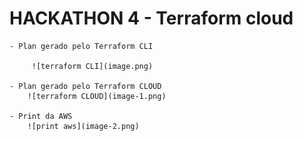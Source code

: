 # HACKATHON 4 - Terraform cloud

    - Plan gerado pelo Terraform CLI

         ![terraform CLI](image.png)

    - Plan gerado pelo Terraform CLOUD
        ![terraform CLOUD](image-1.png)

    - Print da AWS
        ![print aws](image-2.png)

